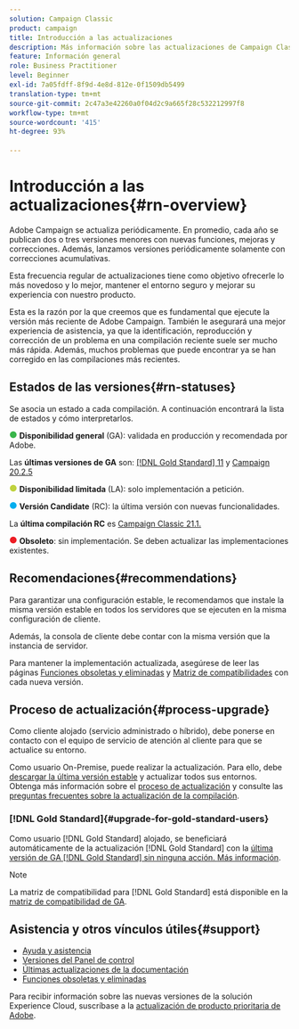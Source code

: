 ```yaml
---
solution: Campaign Classic
product: campaign
title: Introducción a las actualizaciones
description: Más información sobre las actualizaciones de Campaign Classic
feature: Información general
role: Business Practitioner
level: Beginner
exl-id: 7a05fdff-8f9d-4e8d-812e-0f1509db5499
translation-type: tm+mt
source-git-commit: 2c47a3e42260a0f04d2c9a665f28c532212997f8
workflow-type: tm+mt
source-wordcount: '415'
ht-degree: 93%

---
```


# Introducción a las actualizaciones{#rn-overview}

Adobe Campaign se actualiza periódicamente. En promedio, cada año se publican dos o tres versiones menores con nuevas funciones, mejoras y correcciones. Además, lanzamos versiones periódicamente solamente con correcciones acumulativas.

Esta frecuencia regular de actualizaciones tiene como objetivo ofrecerle lo más novedoso y lo mejor, mantener el entorno seguro y mejorar su experiencia con nuestro producto.

Esta es la razón por la que creemos que es fundamental que ejecute la versión más reciente de Adobe Campaign. También le asegurará una mejor experiencia de asistencia, ya que la identificación, reproducción y corrección de un problema en una compilación reciente suele ser mucho más rápida. Además, muchos problemas que puede encontrar ya se han corregido en las compilaciones más recientes.

## Estados de las versiones{#rn-statuses}

Se asocia un estado a cada compilación. A continuación encontrará la lista de estados y cómo interpretarlos.

![](assets/do-not-localize/green3.png) **Disponibilidad general** (GA): validada en producción y recomendada por Adobe.

Las **últimas versiones de GA** son: [[!DNL Gold Standard]  11](../../rn/using/gold-standard.md#gs-11) y [Campaign 20.2.5](../../rn/using/release--20-2.md#release-20-2-4-build-9187)

![](assets/do-not-localize/limited3.png) **Disponibilidad limitada** (LA): solo implementación a petición.

![](assets/do-not-localize/blue3.png) **Versión Candidate** (RC): la última versión con nuevas funcionalidades.

La **última compilación RC** es [Campaign Classic 21.1.](../../rn/using/latest-release.md)

![](assets/do-not-localize/red3.png) **Obsoleto**: sin implementación. Se deben actualizar las implementaciones existentes.

## Recomendaciones{#recommendations}

Para garantizar una configuración estable, le recomendamos que instale la misma versión estable en todos los servidores que se ejecuten en la misma configuración de cliente.

Además, la consola de cliente debe contar con la misma versión que la instancia de servidor.

Para mantener la implementación actualizada, asegúrese de leer las páginas [Funciones obsoletas y eliminadas](../../rn/using/deprecated-features.md) y [Matriz de compatibilidades](../../rn/using/compatibility-matrix.md) con cada nueva versión.

## Proceso de actualización{#process-upgrade}

Como cliente alojado (servicio administrado o híbrido), debe ponerse en contacto con el equipo de servicio de atención al cliente para que se actualice su entorno.

Como usuario On-Premise, puede realizar la actualización. Para ello, debe [descargar la última versión estable](https://experience.adobe.com/#/downloads/content/software-distribution/es/campaign.html) y actualizar todos sus entornos. Obtenga más información sobre el [proceso de actualización](../../production/using/build-upgrade.md) y consulte las [preguntas frecuentes sobre la actualización de la compilación](../../platform/using/faq-build-upgrade.md).

### [!DNL Gold Standard]{#upgrade-for-gold-standard-users}

Como usuario [!DNL Gold Standard] alojado, se beneficiará automáticamente de la actualización [!DNL Gold Standard] con la [última versión de GA [!DNL Gold Standard] sin ninguna acción. ](../../rn/using/gold-standard.md#gs-11) [Más información](../../rn/using/gs-overview.md).

>[!NOTE]
>La matriz de compatibilidad para [!DNL Gold Standard] está disponible en la [matriz de compatibilidad de GA](../../rn/using/compatibility-matrix-gs.md).

## Asistencia y otros vínculos útiles{#support}

* [Ayuda y asistencia](../../support.md)
* [Versiones del Panel de control](https://docs.adobe.com/content/help/es-ES/control-panel/using/release-notes.html)
* [Últimas actualizaciones de la documentación](../../rn/using/documentation-updates.md)
* [Funciones obsoletas y eliminadas](../../rn/using/deprecated-features.md)

Para recibir información sobre las nuevas versiones de la solución Experience Cloud, suscríbase a la [actualización de producto prioritaria de Adobe](https://www.adobe.com/es/subscription/priority-product-update.html).
